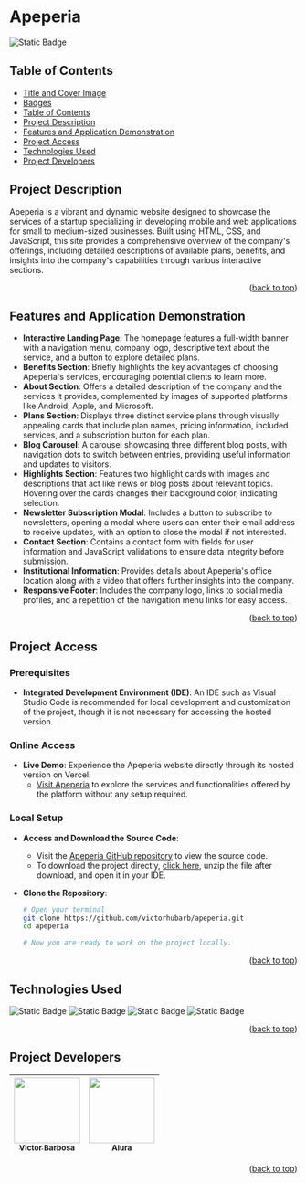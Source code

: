 # Apeperia <a name="readme-top"></a>
![Static Badge](https://img.shields.io/badge/status-completed-green?style=for-the-badge)

## Table of Contents 
* [Title and Cover Image](#title-and-cover-image)
* [Badges](#badges)
* [Table of Contents](#table-of-contents)
* [Project Description](#project-description)
* [Features and Application Demonstration](#features-and-application-demonstration)
* [Project Access](#project-access)
* [Technologies Used](#technologies-used)
* [Project Developers](#project-developers)

## Project Description
Apeperia is a vibrant and dynamic website designed to showcase the services of a startup specializing in developing mobile and web applications for small to medium-sized businesses. Built using HTML, CSS, and JavaScript, this site provides a comprehensive overview of the company's offerings, including detailed descriptions of available plans, benefits, and insights into the company's capabilities through various interactive sections.
<p align="right">(<a href="#readme-top">back to top</a>)</p>
 
## Features and Application Demonstration
- **Interactive Landing Page**: The homepage features a full-width banner with a navigation menu, company logo, descriptive text about the service, and a button to explore detailed plans.
- **Benefits Section**: Briefly highlights the key advantages of choosing Apeperia's services, encouraging potential clients to learn more.
- **About Section**: Offers a detailed description of the company and the services it provides, complemented by images of supported platforms like Android, Apple, and Microsoft.
- **Plans Section**: Displays three distinct service plans through visually appealing cards that include plan names, pricing information, included services, and a subscription button for each plan.
- **Blog Carousel**: A carousel showcasing three different blog posts, with navigation dots to switch between entries, providing useful information and updates to visitors.
- **Highlights Section**: Features two highlight cards with images and descriptions that act like news or blog posts about relevant topics. Hovering over the cards changes their background color, indicating selection.
- **Newsletter Subscription Modal**: Includes a button to subscribe to newsletters, opening a modal where users can enter their email address to receive updates, with an option to close the modal if not interested.
- **Contact Section**: Contains a contact form with fields for user information and JavaScript validations to ensure data integrity before submission.
- **Institutional Information**: Provides details about Apeperia's office location along with a video that offers further insights into the company.
- **Responsive Footer**: Includes the company logo, links to social media profiles, and a repetition of the navigation menu links for easy access.
<p align="right">(<a href="#readme-top">back to top</a>)</p>

## Project Access

### Prerequisites
- **Integrated Development Environment (IDE)**: An IDE such as Visual Studio Code is recommended for local development and customization of the project, though it is not necessary for accessing the hosted version.

### Online Access
- **Live Demo**: Experience the Apeperia website directly through its hosted version on Vercel:
  - [Visit Apeperia](https://apeperia-one-blue.vercel.app) to explore the services and functionalities offered by the platform without any setup required.

### Local Setup
- **Access and Download the Source Code**:
  - Visit the [Apeperia GitHub repository](https://github.com/victorhubarb/apeperia) to view the source code.
  - To download the project directly, [click here](https://github.com/victorhubarb/apeperia/archive/refs/heads/main.zip), unzip the file after download, and open it in your IDE.

- **Clone the Repository**:
  ```bash
  # Open your terminal
  git clone https://github.com/victorhubarb/apeperia.git
  cd apeperia
  
  # Now you are ready to work on the project locally.
<p align="right">(<a href="#readme-top">back to top</a>)</p>

## Technologies Used
![Static Badge](https://img.shields.io/badge/HTML5-E34F26?style=for-the-badge&logo=html5&logoColor=white)
![Static Badge](https://img.shields.io/badge/CSS3-1572B6?style=for-the-badge&logo=css3&logoColor=white)
![Static Badge](https://img.shields.io/badge/Figma-F24E1E?style=for-the-badge&logo=figma&logoColor=white)
![Static Badge](https://img.shields.io/badge/JavaScript-F7DF1E?style=for-the-badge&logo=javascript&logoColor=black)
<p align="right">(<a href="#readme-top">back to top</a>)</p>

## Project Developers
| [<img loading="lazy" src="https://avatars.githubusercontent.com/u/80085116?v=4" width=115><br><sub>Victor Barbosa</sub>](https://github.com/victorhubarb) | [<img loading="lazy" src="https://avatars.githubusercontent.com/u/4975968?s=200&v=4" width=115><br><sub>Alura</sub>](https://github.com/alura-cursos) |
| :---: | :--: |
<p align="right">(<a href="#readme-top">back to top</a>)</p>
